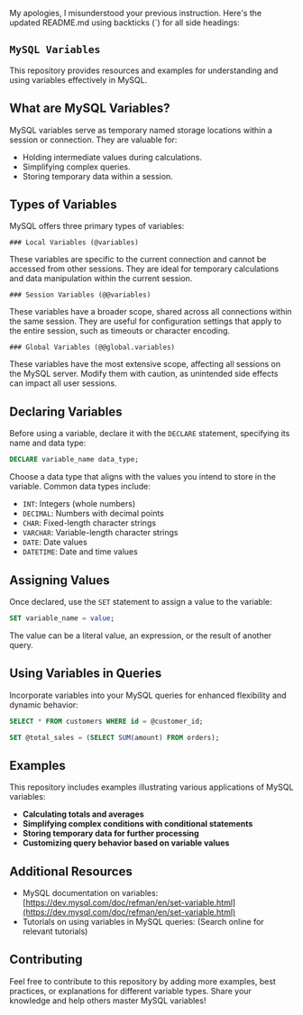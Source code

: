 My apologies, I misunderstood your previous instruction. Here's the updated README.md using backticks (`) for all side headings:


## `MySQL Variables`

This repository provides resources and examples for understanding and using variables effectively in MySQL.

## What are MySQL Variables?

MySQL variables serve as temporary named storage locations within a session or connection. They are valuable for:

* Holding intermediate values during calculations.
* Simplifying complex queries.
* Storing temporary data within a session.

## Types of Variables

MySQL offers three primary types of variables:

```
### Local Variables (@variables)
```

These variables are specific to the current connection and cannot be accessed from other sessions. They are ideal for temporary calculations and data manipulation within the current session.

```
### Session Variables (@@variables)
```

These variables have a broader scope, shared across all connections within the same session. They are useful for configuration settings that apply to the entire session, such as timeouts or character encoding.

```
### Global Variables (@@global.variables)
```

These variables have the most extensive scope, affecting all sessions on the MySQL server. Modify them with caution, as unintended side effects can impact all user sessions.

## Declaring Variables

Before using a variable, declare it with the `DECLARE` statement, specifying its name and data type:

```sql
DECLARE variable_name data_type;
```

Choose a data type that aligns with the values you intend to store in the variable. Common data types include:

* `INT`: Integers (whole numbers)
* `DECIMAL`: Numbers with decimal points
* `CHAR`: Fixed-length character strings
* `VARCHAR`: Variable-length character strings
* `DATE`: Date values
* `DATETIME`: Date and time values

## Assigning Values

Once declared, use the `SET` statement to assign a value to the variable:

```sql
SET variable_name = value;
```

The value can be a literal value, an expression, or the result of another query.

## Using Variables in Queries

Incorporate variables into your MySQL queries for enhanced flexibility and dynamic behavior:

```sql
SELECT * FROM customers WHERE id = @customer_id;

SET @total_sales = (SELECT SUM(amount) FROM orders);
```

## Examples

This repository includes examples illustrating various applications of MySQL variables:

* **Calculating totals and averages**
* **Simplifying complex conditions with conditional statements**
* **Storing temporary data for further processing**
* **Customizing query behavior based on variable values**

## Additional Resources

* MySQL documentation on variables: [https://dev.mysql.com/doc/refman/en/set-variable.html](https://dev.mysql.com/doc/refman/en/set-variable.html)
* Tutorials on using variables in MySQL queries: (Search online for relevant tutorials)

## Contributing

Feel free to contribute to this repository by adding more examples, best practices, or explanations for different variable types. Share your knowledge and help others master MySQL variables!
```